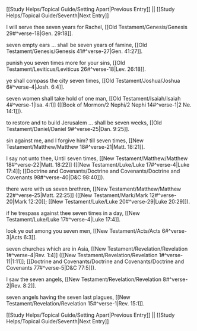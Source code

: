 [[Study Helps/Topical Guide/Setting Apart|Previous Entry]]  ||  [[Study Helps/Topical Guide/Seventh|Next Entry]]

 I will serve thee seven years for Rachel, [[Old Testament/Genesis/Genesis 29#^verse-18|Gen. 29:18]].

 seven empty ears ... shall be seven years of famine, [[Old Testament/Genesis/Genesis 41#^verse-27|Gen. 41:27]].

 punish you seven times more for your sins, [[Old Testament/Leviticus/Leviticus 26#^verse-18|Lev. 26:18]].

 ye shall compass the city seven times, [[Old Testament/Joshua/Joshua 6#^verse-4|Josh. 6:4]].

 seven women shall take hold of one man, [[Old Testament/Isaiah/Isaiah 4#^verse-1|Isa. 4:1]] ([[Book of Mormon/2 Nephi/2 Nephi 14#^verse-1|2 Ne. 14:1]]).

 to restore and to build Jerusalem ... shall be seven weeks, [[Old Testament/Daniel/Daniel 9#^verse-25|Dan. 9:25]].

 sin against me, and I forgive him? till seven times, [[New Testament/Matthew/Matthew 18#^verse-21|Matt. 18:21]].

 I say not unto thee, Until seven times, [[New Testament/Matthew/Matthew 18#^verse-22|Matt. 18:22]] ([[New Testament/Luke/Luke 17#^verse-4|Luke 17:4]]; [[Doctrine and Covenants/Doctrine and Covenants/Doctrine and Covenants 98#^verse-40|D&C 98:40]]).

 there were with us seven brethren, [[New Testament/Matthew/Matthew 22#^verse-25|Matt. 22:25]] ([[New Testament/Mark/Mark 12#^verse-20|Mark 12:20]]; [[New Testament/Luke/Luke 20#^verse-29|Luke 20:29]]).

 if he trespass against thee seven times in a day, [[New Testament/Luke/Luke 17#^verse-4|Luke 17:4]].

 look ye out among you seven men, [[New Testament/Acts/Acts 6#^verse-3|Acts 6:3]].

 seven churches which are in Asia, [[New Testament/Revelation/Revelation 1#^verse-4|Rev. 1:4]] ([[New Testament/Revelation/Revelation 1#^verse-11|1:11]]; [[Doctrine and Covenants/Doctrine and Covenants/Doctrine and Covenants 77#^verse-5|D&C 77:5]]).

 I saw the seven angels, [[New Testament/Revelation/Revelation 8#^verse-2|Rev. 8:2]].

 seven angels having the seven last plagues, [[New Testament/Revelation/Revelation 15#^verse-1|Rev. 15:1]].

[[Study Helps/Topical Guide/Setting Apart|Previous Entry]]  ||  [[Study Helps/Topical Guide/Seventh|Next Entry]]